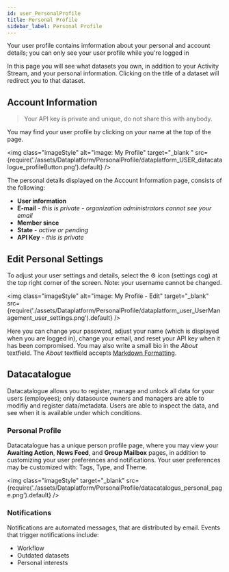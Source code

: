 ```yaml
---
id: user_PersonalProfile
title: Personal Profile
sidebar_label: Personal Profile
---
```

Your user profile contains imformation about your personal and account details; you can only see your user profile while you're logged in


In this page you will see what datasets you own, in addition to your Activity Stream, and your personal information. Clicking on the title of a dataset will redirect you to that dataset. 

## Account Information

> Your API key is private and unique, do not share this with anybody.

You may find your user profile by clicking on your name at the top of the page.

<img class="imageStyle"  alt="image: My Profile" target="_blank " src={require('./assets/Dataplatform/PersonalProfile/dataplatform_USER_datacatalogue_profileButton.png').default} /> 


The personal details displayed on the Account Information page, consists of the following: 
* **User information**
* **E-mail** *- this is private - organization administrators cannot see your email* 
* **Member since** 
* **State** *- active or pending* 
* **API Key** *- this is private*

<!-- ![imageStyle: user+api key](assets/Dataplatform/UserManagement/dataplatform_user_UserManagement_ManageUser_Private_Information.png) -->


## Edit Personal Settings
To adjust your user settings and details, select the ⚙ icon (settings cog) at the top right corner of the screen. Note: your username cannot be changed.

<img class="imageStyle" alt="image: My Profile - Edit" target="_blank" src={require('./assets/Dataplatform/PersonalProfile/dataplatform_user_UserManagement_user_settings.png').default} /> 

Here you can change your password, adjust your name (which is displayed when you are logged in), change your email, and reset your API key when it has been compromised. You may also write a small bio in the *About* textfield. The *About* textfield accepts <a href="https://www.markdownguide.org/basic-syntax" target="_blank" rel="noreferrer noopener">Markdown Formatting</a>.


##  Datacatalogue 

Datacatalogue allows you to register, manage and unlock all data for your users (employees); only datasource owners and managers are able to modifiy and register data/metadata. Users are able to inspect the data, and see when it is available under which conditions.

### Personal Profile

Datacatalogue has a unique person profile page, where you may view your **Awaiting Action**, **News Feed**, and **Group Mailbox** pages, in addition to customizing your user preferences and notifications. Your user preferences may be customized with: Tags, Type, and Theme.

<img class="imageStyle"  target="_blank"  src={require('./assets/Dataplatform/PersonalProfile/datacatalogus_personal_page.png').default} /> 

### Notifications

Notifications are automated messages, that are distributed by email. Events that trigger notifications include:
* Workflow 
* Outdated datasets 
* Personal interests 
